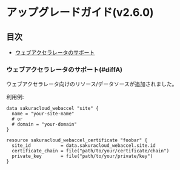 # アップグレードガイド(v2.6.0)

## 目次

- [ウェブアクセラレータのサポート](#diffA)
    

### ウェブアクセラレータのサポート(#diffA)

ウェブアクセラレータ向けのリソース/データソースが追加されました。

利用例:

```hcl
data sakuracloud_webaccel "site" {
  name = "your-site-name"
  # or
  # domain = "your-domain"
}

resource sakuracloud_webaccel_certificate "foobar" {
  site_id           = data.sakuracloud_webaccel.site.id
  certificate_chain = file("path/to/your/certificate/chain")
  private_key       = file("path/to/your/private/key")
}
```
